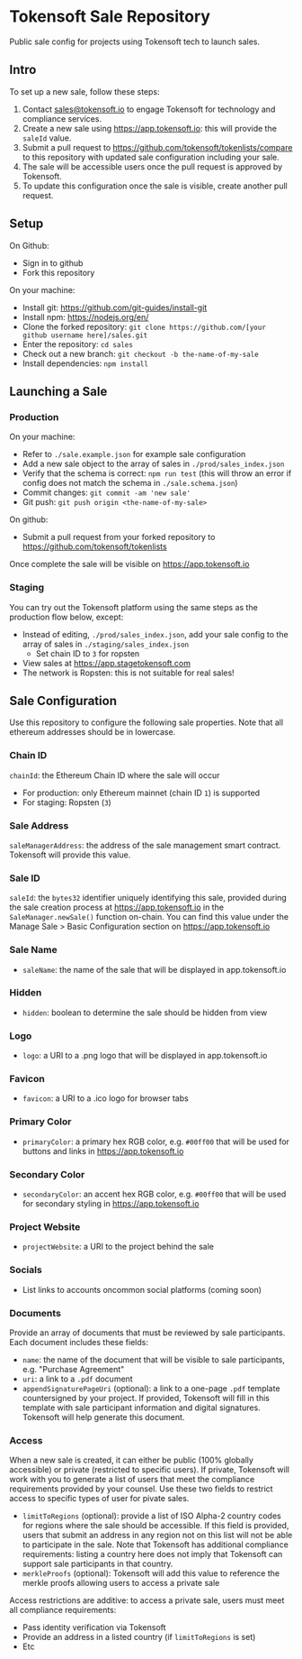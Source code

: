 # Tokensoft Sale Repository
Public sale config for projects using Tokensoft tech to launch sales.

## Intro
To set up a new sale, follow these steps:
1. Contact sales@tokensoft.io to engage Tokensoft for technology and compliance services.
2. Create a new sale using https://app.tokensoft.io: this will provide the `saleId` value.
3. Submit a pull request to https://github.com/tokensoft/tokenlists/compare to this repository with updated sale configuration including your sale.
4. The sale will be accessible users once the pull request is approved by Tokensoft.
5. To update this configuration once the sale is visible, create another pull request.

## Setup
On Github:
* Sign in to github
* Fork this repository

On your machine:
* Install git: https://github.com/git-guides/install-git
* Install npm: https://nodejs.org/en/
* Clone the forked repository: `git clone https://github.com/[your github username here]/sales.git`
* Enter the repository: `cd sales`
* Check out a new branch: `git checkout -b the-name-of-my-sale`
* Install dependencies: `npm install`

## Launching a Sale

### Production
On your machine:
* Refer to `./sale.example.json` for example sale configuration
* Add a new sale object to the array of sales in `./prod/sales_index.json`
* Verify that the schema is correct: `npm run test` (this will throw an error if config does not match the schema in `./sale.schema.json`)
* Commit changes: `git commit -am 'new sale'`
* Git push: `git push origin <the-name-of-my-sale>`

On github:
* Submit a pull request from your forked repository to https://github.com/tokensoft/tokenlists

Once complete the sale will be visible on https://app.tokensoft.io

### Staging
You can try out the Tokensoft platform using the same steps as the production flow below, except:
* Instead of editing, `./prod/sales_index.json`, add your sale config to the array of sales in `./staging/sales_index.json`
  * Set chain ID to `3` for ropsten
* View sales at https://app.stagetokensoft.com
* The network is Ropsten: this is not suitable for real sales!

## Sale Configuration
Use this repository to configure the following sale properties. Note that all ethereum addresses should be in lowercase.

### Chain ID
`chainId`: the Ethereum Chain ID where the sale will occur
* For production: only Ethereum mainnet (chain ID `1`) is supported
* For staging: Ropsten (`3`)

### Sale Address
`saleManagerAddress`: the address of the sale management smart contract. Tokensoft will provide this value.

### Sale ID
`saleId`: the `bytes32` identifier uniquely identifying this sale, provided during the sale creation process at https://app.tokensoft.io in the `SaleManager.newSale()` function on-chain. You can find this value under the Manage Sale > Basic Configuration section on https://app.tokensoft.io

### Sale Name
* `saleName`: the name of the sale that will be displayed in app.tokensoft.io

### Hidden
* `hidden`: boolean to determine the sale should be hidden from view

### Logo
* `logo`: a URI to a .png logo that will be displayed in app.tokensoft.io

### Favicon
* `favicon`: a URI to a .ico logo for browser tabs

### Primary Color
* `primaryColor`: a primary hex RGB color, e.g. `#00ff00` that will be used for buttons and links in https://app.tokensoft.io

### Secondary Color
* `secondaryColor`: an accent hex RGB color, e.g. `#00ff00` that will be used for secondary styling in https://app.tokensoft.io

### Project Website
* `projectWebsite`: a URI to the project behind the sale

### Socials
* List links to accounts oncommon social platforms (coming soon)

### Documents
Provide an array of documents that must be reviewed by sale participants. Each document includes these fields:
* `name`: the name of the document that will be visible to sale participants, e.g. "Purchase Agreement"
* `uri`: a link to a `.pdf` document
* `appendSignaturePageUri` (optional): a link to a one-page `.pdf` template countersigned by your project. If provided, Tokensoft will fill in this template with sale participant information and digital signatures. Tokensoft will help generate this document.

### Access
When a new sale is created, it can either be public (100% globally accessible) or private (restricted to specific users). If private, Tokensoft will work with you to generate a list of users that meet the compliance requirements provided by your counsel. Use these two fields to restrict access to specific types of user for pivate sales.

* `limitToRegions` (optional): provide a list of ISO Alpha-2 country codes for regions where the sale should be accessible. If this field is provided, users that submit an address in any region not on this list will not be able to participate in the sale. Note that Tokensoft has additional compliance requirements: listing a country here does not imply that Tokensoft can support sale participants in that country.
* `merkleProofs` (optional): Tokensoft will add this value to reference the merkle proofs allowing users to access a private sale

Access restrictions are additive: to access a private sale, users must meet all compliance requirements:
* Pass identity verification via Tokensoft
* Provide an address in a listed country (if `limitToRegions` is set)
* Etc
